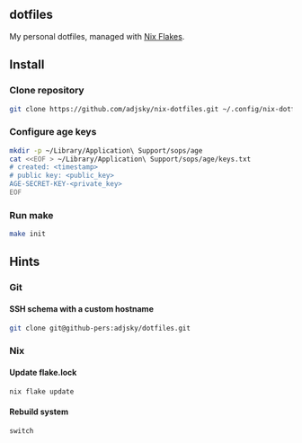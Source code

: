 ## dotfiles

My personal dotfiles, managed with [Nix Flakes](https://nixos.wiki/wiki/Flakes).

## Install

### Clone repository

```bash
git clone https://github.com/adjsky/nix-dotfiles.git ~/.config/nix-dotfiles
```

### Configure age keys

```bash
mkdir -p ~/Library/Application\ Support/sops/age
cat <<EOF > ~/Library/Application\ Support/sops/age/keys.txt
# created: <timestamp>
# public key: <public_key>
AGE-SECRET-KEY-<private_key>
EOF
```

### Run make

```bash
make init
```

## Hints

### Git

#### SSH schema with a custom hostname

```bash
git clone git@github-pers:adjsky/dotfiles.git
```

### Nix

#### Update flake.lock

```bash
nix flake update
```

#### Rebuild system

```bash
switch
```
